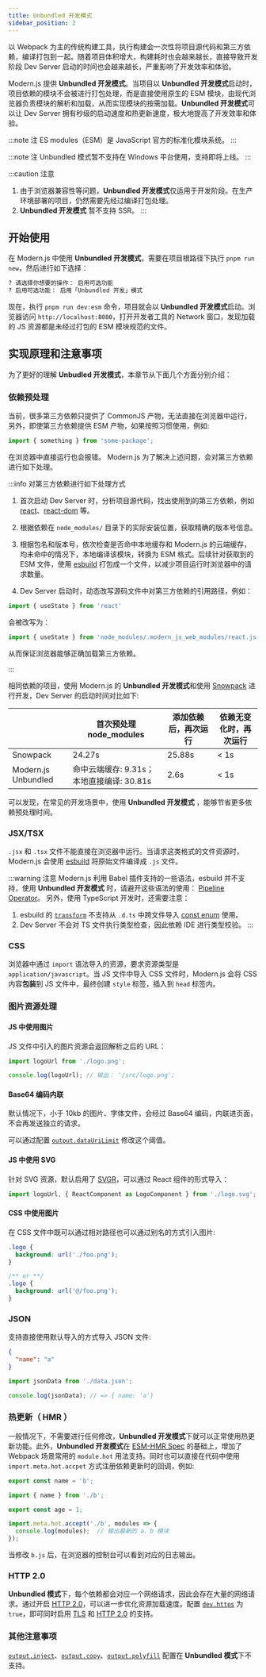 ```yaml
---
title: Unbundled 开发模式
sidebar_position: 2
---
```


以 Webpack 为主的传统构建工具，执行构建会一次性将项目源代码和第三方依赖，编译打包到一起。随着项目体积增大，构建耗时也会越来越长，直接导致开发阶段 Dev Server 启动的时间也会越来越长，严重影响了开发效率和体验。

Modern.js 提供 **Unbundled 开发模式**。当项目以 **Unbundled 开发模式**启动时，项目依赖的模块不会被进行打包处理，而是直接使用原生的 ESM 模块，由现代浏览器负责模块的解析和加载，从而实现模块的按需加载。**Unbundled 开发模式**可以让 Dev Server 拥有秒级的启动速度和热更新速度，极大地提高了开发效率和体验。

:::note 注
ES modules（ESM）是 JavaScript 官方的标准化模块系统。
:::

:::note 注
Unbundled 模式暂不支持在 Windows 平台使用，支持即将上线。
:::

:::caution 注意
1. 由于浏览器兼容性等问题，**Unbundled 开发模式**仅适用于开发阶段。在生产环境部署的项目，仍然需要先经过编译打包处理。
2. **Unbundled 开发模式** 暂不支持 SSR。
:::

## 开始使用

在 Modern.js 中使用 **Unbundled 开发模式**，需要在项目根路径下执行 `pnpm run new`，然后进行如下选择：

```bash
? 请选择你想要的操作： 启用可选功能
? 启用可选功能： 启用「Unbundled 开发」模式
```

现在，执行 `pnpm run dev:esm` 命令，项目就会以 **Unbundled 开发模式**启动。浏览器访问 `http://localhost:8080`，打开开发者工具的 Network 窗口，发现加载的 JS 资源都是未经过打包的 ESM 模块规范的文件。

## 实现原理和注意事项

为了更好的理解 **Unbudled 开发模式**，本章节从下面几个方面分别介绍：

### 依赖预处理

当前，很多第三方依赖只提供了 CommonJS 产物，无法直接在浏览器中运行，另外，即使第三方依赖提供 ESM 产物，如果按照习惯使用，例如:

```javascript
import { something } from 'some-package';
```

在浏览器中直接运行也会报错。 Modern.js 为了解决上述问题，会对第三方依赖进行如下处理。

:::info 对第三方依赖进行如下处理方式
1. 首次启动 Dev Server 时，分析项目源代码，找出使用到的第三方依赖，例如 [react](https://www.npmjs.com/package/react)、[react-dom](https://www.npmjs.com/package/react-dom) 等。


2. 根据依赖在 `node_modules/` 目录下的实际安装位置，获取精确的版本号信息。


3. 根据包名和版本号，依次检查是否命中本地缓存和 Modern.js 的云端缓存，均未命中的情况下，本地编译该模块，转换为 ESM 格式。后续针对获取到的 ESM 文件，使用 [esbuild](https://esbuild.github.io/) 打包成一个文件，以减少项目运行时浏览器中的请求数量。


4. Dev Server 启动时，动态改写源码文件中对第三方依赖的引用路径，例如：

  ```javascript
  import { useState } from 'react'
  ```

  会被改写为：

  ```javascript
  import { useState } from 'node_modules/.modern_js_web_modules/react.js'
  ```

  从而保证浏览器能够正确加载第三方依赖。

:::

相同依赖的项目，使用 Modern.js 的 **Unbundled 开发模式**和使用 [Snowpack](https://www.snowpack.dev/) 进行开发，Dev Server 的启动时间对比如下:

|                  | 首次预处理 node_modules                  | 添加依赖后，再次运行       | 依赖无变化时，再次运行 |
| ---------------- | ---------------------------------------- | ----------------------- | -------------------- |
| Snowpack         | 24.27s                                   | 25.88s                  | < 1s                 |
| Modern.js Unbundled | 命中云端缓存: 9.31s；本地直接编译: 30.81s | 2.6s                    | < 1s                 |

可以发现，在常见的开发场景中，使用 **Unbundled 开发模式** ，能够节省更多依赖预处理时间。


### JSX/TSX

`.jsx` 和 `.tsx` 文件不能直接在浏览器中运行。当请求这类格式的文件资源时，Modern.js 会使用 [esbuild](https://esbuild.github.io/) 将原始文件编译成 `.js` 文件。

:::warning 注意
Modern.js 利用 Babel 插件支持的一些语法，esbuild 并不支持，使用 **Unbundled 开发模式** 时，请避开这些语法的使用：
 [Pipeline Operator](https://github.com/tc39/proposal-pipeline-operator)。
另外，使用 TypeScript 开发时，还需要注意：

1. esbuild 的 [`transform`](https://esbuild.github.io/api/#transform-api) 不支持从 `.d.ts` 中跨文件导入 [const enum](https://www.typescriptlang.org/docs/handbook/enums.html#const-enums) 使用。
2. Dev Server 不会对 TS 文件执行类型检查，因此依赖 IDE 进行类型校验。
:::

### CSS

浏览器中通过 `import` 语法导入的资源，要求资源类型是 `application/javascript`。当 JS 文件中导入 CSS 文件时，Modern.js 会将 CSS 内容**包装**到 JS 文件中，最终创建 `style` 标签，插入到 `head` 标签内。

### 图片资源处理

#### JS 中使用图片

JS 文件中引入的图片资源会返回解析之后的 URL：

```javascript title=src/App.jsx
import logoUrl from './logo.png';

console.log(logoUrl); // 输出： '/src/logo.png';
```

#### Base64 编码内联

默认情况下，小于 10kb 的图片、字体文件，会经过 Base64 编码，内联进页面，不会再发送独立的请求。

可以通过配置 [`output.dataUriLimit`](/docs/apis/config/output/data-uri-limit) 修改这个阈值。

#### JS 中使用 SVG

针对 SVG 资源，默认启用了 [SVGR](https://react-svgr.com/)，可以通过 React 组件的形式导入：

```javascript title=App.jsx
import logoUrl, { ReactComponent as LogoComponent } from './logo.svg';
```

#### CSS 中使用图片

在 CSS 文件中既可以通过相对路径也可以通过别名的方式引入图片:

```css
.logo {
  background: url('./foo.png');
}

/** or **/
.logo {
  background: url('@/foo.png');
}
```

### JSON

支持直接使用默认导入的方式导入 JSON 文件:

```json title=data.json
{
  "name": "a"
}
```

``` javascript title=App.jsx
import jsonData from './data.json';

console.log(jsonData); // => { name: 'a'}
```

### 热更新（ HMR ）

一般情况下，不需要进行任何修改，**Unbundled 开发模式**下就可以正常使用热更新功能。此外，**Unbundled 开发模式**在 [ESM-HMR Spec](https://github.com/snowpackjs/esm-hmr) 的基础上，增加了 Webpack 场景常用的 `module.hot` 用法支持。同时也可以直接在代码中使用 `import.meta.hot.accpet` 方式注册依赖更新时的回调，例如:

```javascript title=b.js
export const name = 'b';
```

```javascript title=a.js
import { name } from './b';

export const age = 1;

import.meta.hot.accept('./b', modules => {
  console.log(modules);  // 输出最新的 a、b 模块
});
```

当修改 `b.js` 后，在浏览器的控制台可以看到对应的日志输出。

### HTTP 2.0

 **Unbundled 模式**下，每个依赖都会对应一个网络请求，因此会存在大量的网络请求。通过开启 [HTTP 2.0](https://zh.wikipedia.org/wiki/HTTP/2)，可以进一步优化资源加载速度。配置 [`dev.https`](/docs/apis/config/dev/https) 为 `true`，即可同时启用 [TLS](https://en.wikipedia.org/wiki/Transport_Layer_Security) 和 [HTTP 2.0](https://zh.wikipedia.org/wiki/HTTP/2) 的支持。

### 其他注意事项

[`output.inject`](/docs/apis/config/output/inject)、[`output.copy`](/docs/apis/config/output/copy)、[`output.polyfill`](/docs/apis/config/output/polyfill) 配置在 **Unbundled 模式**下不支持。
